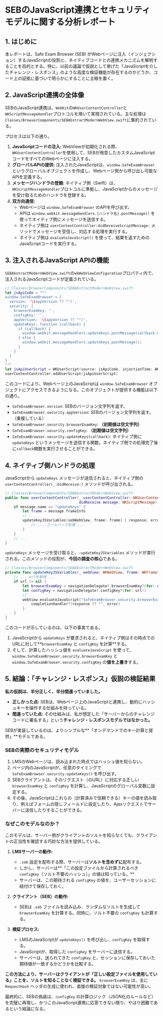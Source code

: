 # SEBのJavaScript連携とセキュリティモデルに関する分析レポート

## 1. はじめに

本レポートは、Safe Exam Browser (SEB) がWebページに注入（インジェクション）するJavaScriptの役割と、ネイティブコードとの連携メカニズムを解明することを目的とする。特に、以前の議論で仮説として挙げた「JavaScriptを介したチャレンジ・レスポンス」のような高度な検証機能が存在するのかどうか、コード上の証拠に基づいて明らかにすることに主眼を置く。

## 2. JavaScript連携の全体像

SEBのJavaScript連携は、`WebKit`の`WKUserContentController`と`WKScriptMessageHandler`プロトコルを用いて実現されている。主な処理は`Classes/BrowserComponents/SEBAbstractModernWebView.swift`に集約されている。

プロセスは以下の通り。

1.  **JavaScriptコードの注入:** WebViewが初期化される際、`WKUserContentController`を使用して、SEBが用意したカスタムJavaScriptコードをすべてのWebページに注入する。
2.  **グローバルAPIの提供:** 注入されたJavaScriptは、`window.SafeExamBrowser`というグローバルオブジェクトを作成し、Webページ側から呼び出し可能なAPIを定義する。
3.  **メッセージハンドラの登録:** ネイティブ側（Swift）は、`WKScriptMessageHandler`プロトコルに準拠し、JavaScriptからのメッセージを受け取るためのハンドラを登録する。
4.  **双方向通信:**
    *   Webページは `window.SafeExamBrowser` のAPIを呼び出す。
    *   APIは `window.webkit.messageHandlers.[ハンドラ名].postMessage()` を使ってネイティブ側にメッセージを送信する。
    *   ネイティブ側は `userContentController:didReceiveScriptMessage:` メソッドでメッセージを受信し、対応する処理を実行する。
    *   ネイティブ側は `evaluateJavaScript()` を使って、結果を返すためのJavaScriptコードを実行する。

## 3. 注入されるJavaScript APIの機能

`SEBAbstractModernWebView.swift`の`wkWebViewConfiguration`プロパティ内で、注入されるJavaScriptコードが定義されている。

```swift
// Classes/BrowserComponents/SEBAbstractModernWebView.swift
let jsApiCode = """
window.SafeExamBrowser = {
  version: '\(appVersion ?? "")',
  security: {
    browserExamKey: '',
    configKey: '',
    appVersion: '\(appVersion ?? "")',
    updateKeys: function (callback) {
      if (callback) {
        window.webkit.messageHandlers.updateKeys.postMessage(callback.name);
      } else {
        window.webkit.messageHandlers.updateKeys.postMessage();
      }
    }
  }
}
"""
let jsApiUserScript = WKUserScript(source: jsApiCode, injectionTime: WKUserScriptInjectionTime.atDocumentStart, forMainFrameOnly: false)
userContentController.addUserScript(jsApiUserScript)
```

このコードにより、Webページ上のJavaScriptは `window.SafeExamBrowser` オブジェクトにアクセスできるようになる。このオブジェクトが提供する機能は以下の通り。

*   `SafeExamBrowser.version`: SEBのバージョン文字列を返す。
*   `SafeExamBrowser.security.appVersion`: SEBのバージョン文字列を返す。（重複している）
*   `SafeExamBrowser.security.browserExamKey`: **（初期値は空文字列）**
*   `SafeExamBrowser.security.configKey`: **（初期値は空文字列）**
*   `SafeExamBrowser.security.updateKeys(callback)`: ネイティブ側に `updateKeys` というメッセージを送信する関数。ネイティブ側での処理完了後に`callback`関数を実行させることができる。

## 4. ネイティブ側ハンドラの処理

JavaScriptから `updateKeys` メッセージが送信されると、ネイティブ側の `userContentController(_:didReceive:)` メソッドが呼び出される。

```swift
// Classes/BrowserComponents/SEBAbstractModernWebView.swift
public func userContentController(_ userContentController: WKUserContentController,
                                  didReceive message: WKScriptMessage) {
    if message.name == "updateKeys" {
        let frame = message.frameInfo
        // ...
        updateKeyJSVariables(sebWebView, frame: frame) { response, error in
            // ... コールバック処理 ...
        }
    }
    // ...
}
```

`updateKeys` メッセージを受け取ると、`-updateKeyJSVariables` メソッドが実行される。このメソッドの役割が、**今回の調査の核心**である。

```swift
// Classes/BrowserComponents/SEBAbstractModernWebView.swift
private func updateKeyJSVariables(_ webView: WKWebView, frame: WKFrameInfo?, completionHandler: ((Any?, Error?) -> Void)? = nil) {
    // ... urlを取得 ...
    if url != nil {
        let browserExamKey = navigationDelegate?.browserExamKey?(for: url!)
        let configKey = navigationDelegate?.configKey?(for: url!)
        // ...
        webView.evaluateJavaScript("SafeExamBrowser.security.browserExamKey = '\(browserExamKey ?? "")';SafeExamBrowser.security.configKey = '\(configKey ?? "")';") { (response, error) in
            completionHandler?(response ?? "", error)
        }
    }
}
```

このコードが示しているのは、以下の事実である。

1.  JavaScriptから `updateKeys` が要求されると、ネイティブ側はその時点でのURLに対して**`browserExamKey` と `configKey` を計算**する。
2.  そして、計算したハッシュ値を `evaluateJavaScript` を使って、`window.SafeExamBrowser.security.browserExamKey` と `window.SafeExamBrowser.security.configKey` の**値を上書き**する。

## 5. 結論：「チャレンジ・レスポンス」仮説の検証結果

**私の仮説は、半分正しく、半分間違っていました。**

*   **正しかった点:** SEBは、Webページ上のJavaScriptと連携し、動的にハッシュキーを操作する仕組みを持っている。
*   **間違っていた点:** その仕組みは、私が想定した「サーバーからのチャレンジコードに署名する」という**チャレンジ・レスポンスモデルではなかった。**

SEBが実装しているのは、よりシンプルな**「オンデマンドでのキー計算と提供」**モデルである。

### SEBの実際のセキュリティモデル

1.  LMSのWebページは、読み込まれた時点ではハッシュ値を知らない。
2.  ページ内のJavaScriptが、任意のタイミングで `SafeExamBrowser.security.updateKeys()` を呼び出す。
3.  SEBクライアントは、そのリクエスト（のURL）に対応する正しい `browserExamKey` と `configKey` を計算し、JavaScriptのグローバル変数に設定する。
4.  その後、JavaScriptはこれらの（計算済みで信頼できる）キーの値を読み取り、例えばフォームの隠しフィールドに設定したり、Ajaxリクエストでサーバーに送信したりすることができる。

### なぜこのモデルなのか？

このモデルは、サーバー側がクライアントのソルトを知らなくても、クライアントの正当性を確認する巧妙な方法を提供している。

1.  **LMSサーバーの動作:**
    *   `.seb` 設定を配布する際、サーバーは**ソルトを含めずに**配布する。
    *   しかし、サーバーは**「この設定ファイルから計算されるべき `configKey`（ソルト不要のハッシュ）」の値は知っている。**
    *   サーバーは、この期待される `configKey` の値を、ユーザーセッションに紐付けて保存しておく。

2.  **クライアント（SEB）の動作:**
    *   SEBは `.seb` ファイルを読み込み、ランダムなソルトを生成して `browserExamKey` を計算する。同時に、ソルト不要の `configKey` も計算する。

3.  **検証プロセス:**
    *   LMSのJavaScriptが `updateKeys()` を呼び出し、`configKey` を取得する。
    *   JavaScriptが、取得した `configKey` をサーバーに送信する。
    *   サーバーは、送られてきた `configKey` と、セッションに保存しておいた期待値が一致するかどうかを比較する。

**この方法により、サーバーはクライアントが「正しい設定ファイルを使用している」ことを、ソルトを知ることなく検証できる。** `browserExamKey` は、主に `RequestHash` ヘッダの生成に使われ、直接の検証対象ではない可能性が高い。

最終的に、SEBの偽装は、`configKey` の計算ロジック（JSON化のルールなど）を完璧に再現し、かつこのJavaScript連携に応答できない限り、やはり困難であるという結論になる。
